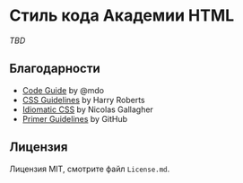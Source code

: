 # Стиль кода Академии HTML

_TBD_

## Благодарности

* [Code Guide](http://codeguide.co) by @mdo
* [CSS Guidelines](http://cssguidelin.es) by Harry Roberts
* [Idiomatic CSS](https://github.com/necolas/idiomatic-css) by Nicolas Gallagher
* [Primer Guidelines](http://primercss.io/guidelines/) by GitHub

## Лицензия

Лицензия MIT, смотрите файл `License.md`.
